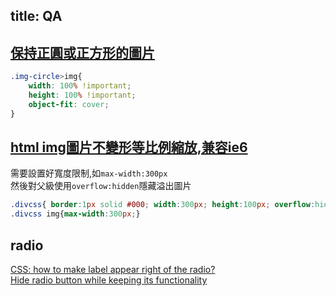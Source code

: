 title: QA
---

## [保持正圓或正方形的圖片](https://zoneless.blog/2017/06/17/css-responsive-circle-or-square-image/)  

```css
.img-circle>img{    
    width: 100% !important;		
    height: 100% !important;		
    object-fit: cover;	
}
```


## [html img圖片不變形等比例縮放,兼容ie6](https://blog.csdn.net/Lpandeng/article/details/72520631)

需要設置好寬度限制,如`max-width:300px`  
然後對父級使用`overflow:hidden`隱藏溢出圖片  

```css
.divcss{ border:1px solid #000; width:300px; height:100px; overflow:hidden} 
.divcss img{max-width:300px;}
```

## radio
[CSS: how to make label appear right of the radio?](https://stackoverflow.com/questions/10022363/css-how-to-make-label-appear-right-of-the-radio)  
[Hide radio button while keeping its functionality](https://stackoverflow.com/questions/29346385/hide-radio-button-while-keeping-its-functionality)  